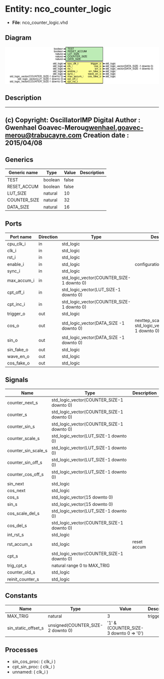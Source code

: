 # Entity: nco_counter_logic

- **File**: nco_counter_logic.vhd
## Diagram

![Diagram](nco_counter_logic.svg "Diagram")
## Description

-------------------------------------------------------------------------
 (c) Copyright: OscillatorIMP Digital
 Author : Gwenhael Goavec-Merou<gwenhael.goavec-merou@trabucayre.com>
 Creation date : 2015/04/08
-------------------------------------------------------------------------
## Generics

| Generic name | Type    | Value | Description |
| ------------ | ------- | ----- | ----------- |
| TEST         | boolean | false |             |
| RESET_ACCUM  | boolean | false |             |
| LUT_SIZE     | natural | 10    |             |
| COUNTER_SIZE | natural | 32    |             |
| DATA_SIZE    | natural | 16    |             |
## Ports

| Port name   | Direction | Type                                      | Description                                                   |
| ----------- | --------- | ----------------------------------------- | ------------------------------------------------------------- |
| cpu_clk_i   | in        | std_logic                                 |                                                               |
| clk_i       | in        | std_logic                                 |                                                               |
| rst_i       | in        | std_logic                                 |                                                               |
| enable_i    | in        | std_logic                                 | configuration (wishbone)                                      |
| sync_i      | in        | std_logic                                 |                                                               |
| max_accum_i | in        | std_logic_vector(COUNTER_SIZE-1 downto 0) |                                                               |
| cpt_off_i   | in        | std_logic_vector(LUT_SIZE-1 downto 0)     |                                                               |
| cpt_inc_i   | in        | std_logic_vector(COUNTER_SIZE-1 downto 0) |                                                               |
| trigger_o   | out       | std_logic                                 |                                                               |
| cos_o       | out       | std_logic_vector(DATA_SIZE -1 downto 0)   | nexttep_scale_o : out std_logic_vector(LUT_SIZE-1 downto 0);  |
| sin_o       | out       | std_logic_vector(DATA_SIZE -1 downto 0)   |                                                               |
| sin_fake_o  | out       | std_logic                                 |                                                               |
| wave_en_o   | out       | std_logic                                 |                                                               |
| cos_fake_o  | out       | std_logic                                 |                                                               |
## Signals

| Name                | Type                                      | Description   |
| ------------------- | ----------------------------------------- | ------------- |
| counter_next_s      | std_logic_vector(COUNTER_SIZE-1 downto 0) |               |
|  counter_s          | std_logic_vector(COUNTER_SIZE-1 downto 0) |               |
| counter_sin_s       | std_logic_vector(COUNTER_SIZE-1 downto 0) |               |
| counter_scale_s     | std_logic_vector(LUT_SIZE-1 downto 0)     |               |
| counter_sin_scale_s | std_logic_vector(LUT_SIZE-1 downto 0)     |               |
| counter_sin_off_s   | std_logic_vector(LUT_SIZE-1 downto 0)     |               |
| counter_cos_off_s   | std_logic_vector(LUT_SIZE-1 downto 0)     |               |
| sin_next            | std_logic                                 |               |
|  cos_next           | std_logic                                 |               |
| cos_s               | std_logic_vector(15 downto 0)             |               |
|  sin_s              | std_logic_vector(15 downto 0)             |               |
| cos_scale_del_s     | std_logic_vector(LUT_SIZE-1 downto 0)     |               |
| cos_del_s           | std_logic_vector(COUNTER_SIZE-1 downto 0) |               |
| int_rst_s           | std_logic                                 |               |
| rst_accum_s         | std_logic                                 |  reset accum  |
| cpt_s               | std_logic_vector(COUNTER_SIZE-1 downto 0) |               |
| trig_cpt_s          | natural range 0 to MAX_TRIG               |               |
| counter_old_s       | std_logic                                 |               |
|  reinit_counter_s   | std_logic                                 |               |
## Constants

| Name                | Type                              | Value                                   | Description |
| ------------------- | --------------------------------- | --------------------------------------- | ----------- |
| MAX_TRIG            | natural                           |  3                                      |  trigger    |
| sin_static_offset_s | unsigned(COUNTER_SIZE-2 downto 0) |  '1' & (COUNTER_SIZE-3 downto 0 => '0') |             |
## Processes
- sin_cos_proc: ( clk_i )
- cpt_sin_proc: ( clk_i )
- unnamed: ( clk_i )
